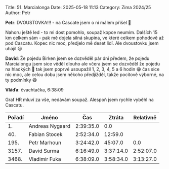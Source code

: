 Title: 51. Marcialonga
Date: 2025-05-18 11:13
Category: Zima 2024/25
Author: Petr

**Petr**: DVOUSTOVKA!!! - na Cascate jsem o ní málem přišel 🙈

Nahoru ještě led - to mi dost pomohlo, soupaž kopce neumím. Dalších 15 km celkem sám - pak mě dojela silná skupina, ve které celkem pohodově až pod Cascatu. Kopec nic moc, předjelo mě deset lidí. Ale dvoustovku jsem uhájil 😃

**David**: Že pojedu Birken jsem se dozvěděl pár dní předem, že pojedu Marcialongu jsem sice věděl dlouho ale včera jsem se dozvěděl že pojedu na hladkých 🙏 tak jsem poprvé usoupažil 1, 2, 3, 4, 5 a 6 hodin 😁 čas sice nic moc, ale celou dobu jsem někoho předjížděl, takže pocitově výborné, na ty podmínky 😅

**Vláďa**: čvachtačka, 6:38:09

Graf HR mluví za vše, nedávám soupaž. Alespoň jsem rychle vyběhl na Cascatu.

| Pořadí | Jméno           | Čas       | Ztráta    | Relativně |
|--------|-----------------|-----------|-----------|-----------|
| 1.     | Andreas Nygaard | 2:39:35.0 | 0.0       |           |
| 40.    | Fabian Stocek   | 2:52:34.0 | 12:59.0   |           |
| 195.   | Petr Marhoun    | 3:24:42.0 | 45:07.0   | 0.0       |
| 3157.  | David Surma     | 6:16:49.0 | 3:37:14.0 | 2:52:07.0 |
| 3468.  | Vladimir Fuka   | 6:38:09.0 | 3:58:34.0 | 3:13:27.0 |

